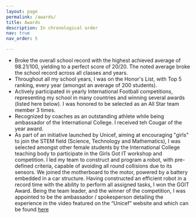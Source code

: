 ```yaml
---
layout: page
permalink: /awards/
title: Awards
description: In chronological order
nav: true
nav_order: 5

---
```

- Broke the overall school record with the highest achieved average of 98.21/100, yielding to a perfect score of 20/20. The noted average broke the school record across all classes and years.         
- Throughout all my school years, I was on the Honor's List, with Top 5 ranking, every year (amongst an average of 200 students).
- Actively participated in yearly International Football competitions, representing my school in many countries and winning several awards (listed here below). I was honored to be selected as an All Star team member 3 times.                                
- Recognized by coaches as an outstanding athlete while being ambassador of the International College. I received teh Cougar of the year award. 
- As part of an initiative launched by Unicef, aiming at encouraging "girls" to join the STEM field (Science, Technology and Mathematics), I was selected amongst other female students by the International College teaching body to participate in the Girls Got IT workshop and competition. I led my team to construct and program a robot, with pre-defined criteria, capable of avoiding all round collisions due to its sensors. We joined the motherboard to the motor, powered by a battery embedded in a car structure. Having constructed an efficient robot in a record time with the ability to perform all assigned tasks, I won the GGIT Award. Being the team leader, and the winner of the competition, I was appointed to be the ambassador / spokesperson detailing the experience in the video featured on the “Unicef” website and which can be found <a href="https://m.youtube.com/watch?v=MUfrnvAQvT8&feature=youtu.be  ">here</a> 
                                      